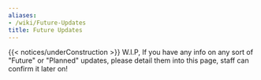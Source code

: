 ```yaml
---
aliases:
- /wiki/Future-Updates
title: Future Updates
---
```


{{< notices/underConstruction >}} W.I.P, If you have any info on any sort of "Future" or "Planned" updates, please detail them into this page, staff can confirm it later on!
